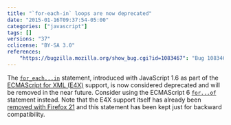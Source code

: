 ```yaml
---
title: "`for-each-in` loops are now deprecated"
date: "2015-01-16T09:37:54-05:00"
categories: ["javascript"]
tags: []
versions: "37"
cclicense: "BY-SA 3.0"
references:
    "https://bugzilla.mozilla.org/show_bug.cgi?id=1083467": "Bug 1083467 – Add console warnings for E4X for-each"
---
```

The [`for_each...in`](https://developer.mozilla.org/en-US/docs/Web/JavaScript/Reference/Statements/for_each...in) statement, introduced with JavaScript 1.6 as part of the [ECMAScript for XML (E4X)](https://developer.mozilla.org/en-US/docs/Archive/Web/E4X) support, is now considered deprecated and will be removed in the near future. Consider using the ECMAScript 6 [`for...of`](https://developer.mozilla.org/en-US/docs/Web/JavaScript/Reference/Statements/for...of) statement instead. Note that the E4X support itself has already been [removed with Firefox 21](https://www.fxsitecompat.com/en-US/docs/2013/e4x-support-has-been-completely-removed/) and this statement has been kept just for backward compatibility.
